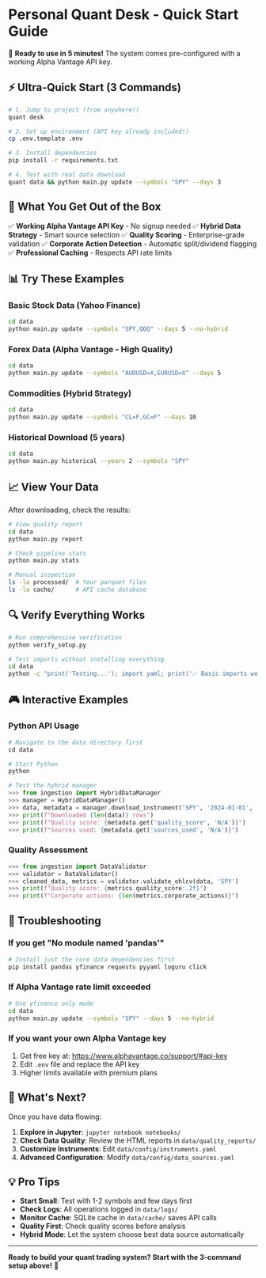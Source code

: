 # Personal Quant Desk - Quick Start Guide

🚀 **Ready to use in 5 minutes!** The system comes pre-configured with a working Alpha Vantage API key.

## ⚡ Ultra-Quick Start (3 Commands)

```bash
# 1. Jump to project (from anywhere!)
quant desk

# 2. Set up environment (API key already included!)
cp .env.template .env

# 3. Install dependencies
pip install -r requirements.txt

# 4. Test with real data download
quant data && python main.py update --symbols "SPY" --days 3
```

## 🎯 What You Get Out of the Box

✅ **Working Alpha Vantage API Key** - No signup needed
✅ **Hybrid Data Strategy** - Smart source selection
✅ **Quality Scoring** - Enterprise-grade validation
✅ **Corporate Action Detection** - Automatic split/dividend flagging
✅ **Professional Caching** - Respects API rate limits

## 📊 Try These Examples

### Basic Stock Data (Yahoo Finance)
```bash
cd data
python main.py update --symbols "SPY,QQQ" --days 5 --no-hybrid
```

### Forex Data (Alpha Vantage - High Quality)
```bash
cd data
python main.py update --symbols "AUDUSD=X,EURUSD=X" --days 5
```

### Commodities (Hybrid Strategy)
```bash
cd data
python main.py update --symbols "CL=F,GC=F" --days 10
```

### Historical Download (5 years)
```bash
cd data
python main.py historical --years 2 --symbols "SPY"
```

## 📈 View Your Data

After downloading, check the results:

```bash
# View quality report
cd data
python main.py report

# Check pipeline stats
python main.py stats

# Manual inspection
ls -la processed/  # Your parquet files
ls -la cache/      # API cache database
```

## 🔍 Verify Everything Works

```bash
# Run comprehensive verification
python verify_setup.py

# Test imports without installing everything
cd data
python -c "print('Testing...'); import yaml; print('✅ Basic imports work')"
```

## 🎮 Interactive Examples

### Python API Usage
```python
# Navigate to the data directory first
cd data

# Start Python
python

# Test the hybrid manager
>>> from ingestion import HybridDataManager
>>> manager = HybridDataManager()
>>> data, metadata = manager.download_instrument('SPY', '2024-01-01', '2024-01-10')
>>> print(f"Downloaded {len(data)} rows")
>>> print(f"Quality score: {metadata.get('quality_score', 'N/A')}")
>>> print(f"Sources used: {metadata.get('sources_used', 'N/A')}")
```

### Quality Assessment
```python
>>> from ingestion import DataValidator
>>> validator = DataValidator()
>>> cleaned_data, metrics = validator.validate_ohlcv(data, 'SPY')
>>> print(f"Quality score: {metrics.quality_score:.2f}")
>>> print(f"Corporate actions: {len(metrics.corporate_actions)}")
```

## 🚨 Troubleshooting

### If you get "No module named 'pandas'"
```bash
# Install just the core data dependencies first
pip install pandas yfinance requests pyyaml loguru click
```

### If Alpha Vantage rate limit exceeded
```bash
# Use yfinance only mode
cd data
python main.py update --symbols "SPY" --days 5 --no-hybrid
```

### If you want your own Alpha Vantage key
1. Get free key at: https://www.alphavantage.co/support/#api-key
2. Edit `.env` file and replace the API key
3. Higher limits available with premium plans

## 🎉 What's Next?

Once you have data flowing:

1. **Explore in Jupyter**: `jupyter notebook notebooks/`
2. **Check Data Quality**: Review the HTML reports in `data/quality_reports/`
3. **Customize Instruments**: Edit `data/config/instruments.yaml`
4. **Advanced Configuration**: Modify `data/config/data_sources.yaml`

## 💡 Pro Tips

- **Start Small**: Test with 1-2 symbols and few days first
- **Check Logs**: All operations logged in `data/logs/`
- **Monitor Cache**: SQLite cache in `data/cache/` saves API calls
- **Quality First**: Check quality scores before analysis
- **Hybrid Mode**: Let the system choose best data source automatically

---

**Ready to build your quant trading system? Start with the 3-command setup above!** 🚀
